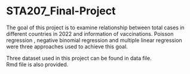 # STA207_Final-Project
The goal of this project is to examine relationship between total cases in different countries in 2022 and information of vaccinations. Poisson regression , negative binomial regression and multiple linear regression were three approaches used to achieve this goal.

Three dataset used in this project can be found in data file.\
Rmd file is also provided.
